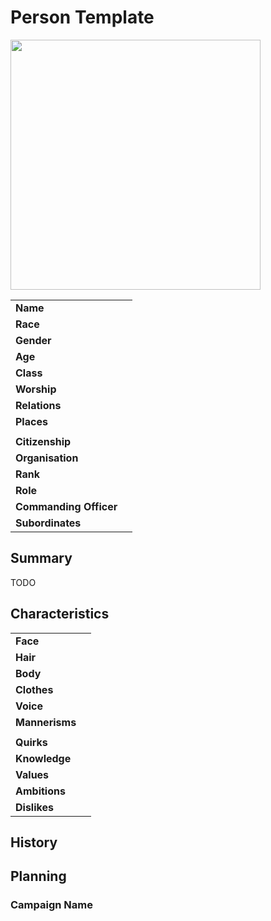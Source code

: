 # Person Template

<img src="../../images/people/name.png" height="400" />

| | |
| --- | --- |
| **Name** | | person.2
| **Race** | |
| **Gender** | |
| **Age** | |
| **Class** | |
| **Worship** | |
| **Relations** | |
| **Places** | |
| | |
| **Citizenship** | |
| **Organisation** | |
| **Rank** | |
| **Role** | |
| **Commanding Officer** | |
| **Subordinates** | |

## Summary

TODO

## Characteristics

| | |
| --- | --- |
| **Face** | | characteristics.2
| **Hair** | |
| **Body** | |
| **Clothes** | |
| **Voice** | |
| **Mannerisms** | |
| | |
| **Quirks** | |
| **Knowledge** | |
| **Values** | |
| **Ambitions** | |
| **Dislikes** | |

## History

## Planning

### Campaign Name
